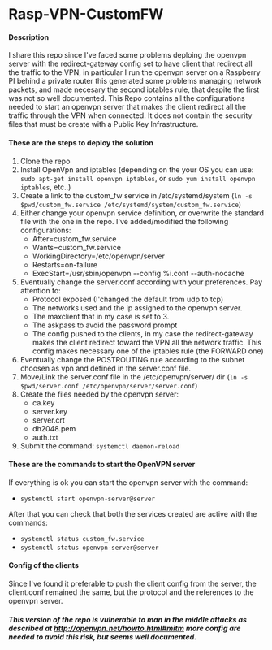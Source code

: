 # Rasp-VPN-CustomFW

#### Description ####
I share this repo since I've faced some problems deploing the openvpn server with the redirect-gateway config set to have client that redirect all the traffic to the VPN, in particular I run the openvpn server on a Raspberry PI behind a private router this generated some problems managing network packets, and made necesary the second iptables rule, that despite the first was not so well documented. 
This Repo contains all the configurations needed to start an openvpn server that makes the client redirect all the traffic through the VPN when connected. 
It does not contain the security files that must be create with a Public Key Infrastructure.  

#### These are the steps to deploy the solution ####
1. Clone the repo
2. Install OpenVpn and iptables (depending on the your OS you can use: `sudo apt-get install openvpn iptables`, or `sudo yum install openvpn iptables`, etc..)
3. Create a link to the custom_fw service in /etc/systemd/system (`ln -s $pwd/custom_fw.service /etc/systemd/system/custom_fw.service`)
4. Either change your openvpn service definition, or overwrite the standard file with the one in the repo. I've added/modified the following configurations:
    * After=custom_fw.service
    * Wants=custom_fw.service
    * WorkingDirectory=/etc/openvpn/server
    * Restarts=on-failure
    * ExecStart=/usr/sbin/openvpn --config %i.conf --auth-nocache 
5. Eventually change the server.conf according with your preferences. Pay attention to:
    * Protocol exposed (I'changed the default from udp to tcp)
    * The networks used and the ip assigned to the openvpn server.
    * The maxclient that in my case is set to 3. 
    * The askpass to avoid the password prompt
    * The config pushed to the clients, in my case the redirect-gateway makes the client redirect toward the VPN all the network traffic. This config makes necessary one of the iptables rule (the FORWARD one)
6. Eventually change the POSTROUTING rule according to the subnet choosen as vpn and defined in the server.conf file. 
7. Move/Link the server.conf file in the /etc/openvpn/server/ dir (`ln -s $pwd/server.conf /etc/openvpn/server/server.conf`)
8. Create the files needed by the openvpn server:
    * ca.key
    * server.key
    * server.crt
    * dh2048.pem 
    * auth.txt
9. Submit the command: `systemctl daemon-reload`

#### These are the commands to start the OpenVPN server ####
If everything is ok you can start the openvpn server with the command:

- `systemctl start openvpn-server@server` 

After that you can check that both the services created are active with the commands: 

- `systemctl status custom_fw.service` 
- `systemctl status openvpn-server@server`

#### Config of the clients ####
Since I've found it preferable to push the client config from the server, the client.conf remained the same, but the protocol and the references to the openvpn server.

##### This version of the repo is vulnerable to man in the middle attacks as described at http://openvpn.net/howto.html#mitm more config are needed to avoid this risk, but seems well documented. 
